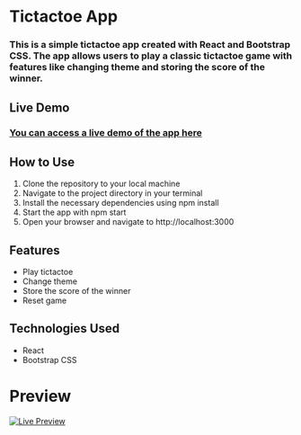 # Tictactoe App

### This is a simple tictactoe app created with React and Bootstrap CSS. The app allows users to play a classic tictactoe game with features like changing theme and storing the score of the winner.

## Live Demo
### [You can access a live demo of the app here](https://cooltictactoeapp.netlify.app)

## How to Use
1. Clone the repository to your local machine
2. Navigate to the project directory in your terminal
3. Install the necessary dependencies using npm install
4. Start the app with npm start
5. Open your browser and navigate to http://localhost:3000

## Features
- Play tictactoe
- Change theme
- Store the score of the winner
- Reset game

## Technologies Used
- React
- Bootstrap CSS

# Preview

[![Live Preview](https://img.shields.io/badge/live%20preview-embed-blue?style=flat-square)](https://cooltictactoeapp.netlify.app)
